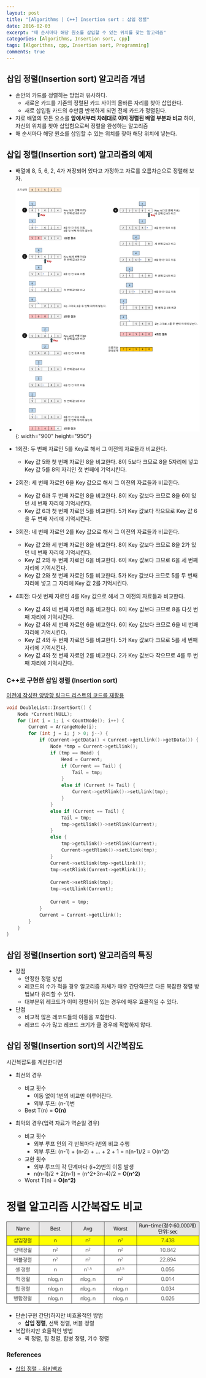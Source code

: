 ```yaml
---
layout: post
title: "[Algorithms | C++] Insertion sort : 삽입 정렬"
date: 2016-02-03
excerpt: "매 순서마다 해당 원소를 삽입할 수 있는 위치를 찾는 알고리즘"
categories: [Algorithms, Insertion sort, cpp]
tags: [Algorithms, cpp, Insertion sort, Programming]
comments: true
---
```


## 삽입 정렬(Insertion sort) 알고리즘 개념
* 손안의 카드를 정렬하는 방법과 유사하다.
  * 새로운 카드를 기존의 정렬된 카드 사이의 올바른 자리를 찾아 삽입한다.
  * 새로 삽입될 카드의 수만큼 반복하게 되면 전체 카드가 정렬된다.
* 자료 배열의 모든 요소를 **앞에서부터 차례대로 이미 정렬된 배열 부분과 비교** 하여, 자신의 위치를 찾아 삽입함으로써 정렬을 완성하는 알고리즘
* 매 순서마다 해당 원소를 삽입할 수 있는 위치를 찾아 해당 위치에 넣는다.


## 삽입 정렬(Insertion sort) 알고리즘의 예제
* 배열에 8, 5, 6, 2, 4가 저장되어 있다고 가정하고 자료를 오름차순으로 정렬해 보자.

* ![](/images/algorithms/insertion_sort/insertion-sort.png){: width="900" height="950"}

* 1회전: 두 번째 자료인 5를 Key로 해서 그 이전의 자료들과 비교한다.
  - Key 값 5와 첫 번째 자료인 8을 비교한다. 8이 5보다 크므로 8을 5자리에 넣고 Key 값 5를 8의 자리인 첫 번째에 기억시킨다.
* 2회전: 세 번째 자료인 6을 Key 값으로 해서 그 이전의 자료들과 비교한다.
  - Key 값 6과 두 번째 자료인 8을 비교한다. 8이 Key 값보다 크므로 8을 6이 있던 세 번째 자리에 기억시킨다.
  - Key 값 6과 첫 번째 자료인 5를 비교한다. 5가 Key 값보다 작으므로 Key 값 6을 두 번째 자리에 기억시킨다.
* 3회전: 네 번째 자료인 2를 Key 값으로 해서 그 이전의 자료들과 비교한다.
  - Key 값 2와 세 번째 자료인 8을 비교한다. 8이 Key 값보다 크므로 8을 2가 있던 네 번째 자리에 기억시킨다.
  - Key 값 2와 두 번째 자료인 6을 비교한다. 6이 Key 값보다 크므로 6을 세 번째 자리에 기억시킨다.
  - Key 값 2와 첫 번째 자료인 5를 비교한다. 5가 Key 값보다 크므로 5를 두 번째 자리에 넣고 그 자리에 Key 값 2를 기억시킨다.
* 4회전: 다섯 번째 자료인 4를 Key 값으로 해서 그 이전의 자료들과 비교한다.
  - Key 값 4와 네 번째 자료인 8을 비교한다. 8이 Key 값보다 크므로 8을 다섯 번째 자리에 기억시킨다.
  - Key 값 4와 세 번째 자료인 6을 비교한다. 6이 Key 값보다 크므로 6을 네 번째 자리에 기억시킨다.
  - Key 값 4와 두 번째 자료인 5를 비교한다. 5가 Key 값보다 크므로 5를 세 번째 자리에 기억시킨다.
  - Key 값 4와 첫 번째 자료인 2를 비교한다. 2가 Key 값보다 작으므로 4를 두 번째 자리에 기억시킨다.

### C++로 구현한 삽입 정렬 (Insertion sort)
[이전에 작성한 양방향 링크드 리스트의 코드를 재활용](https://kyungryeol-yoon.github.io/posts/data-structures-linked-list-array/)

```c++
void DoubleList::InsertSort() {
	Node *Current(NULL);
	for (int i = 1; i < CountNode(); i++) {
		Current = ArrangeNode(i);
		for (int j = i; j > 0; j--) {
			if (Current->getData() < Current->getLlink()->getData()) {
				Node *tmp = Current->getLlink();
				if (tmp == Head) {
					Head = Current;
					if (Current == Tail) {
						Tail = tmp;
					}
					else if (Current != Tail) {
						Current->getRlink()->setLlink(tmp);
					}
				}
				else if (Current == Tail) {
					Tail = tmp;
					tmp->getLlink()->setRlink(Current);
				}
				else {
					tmp->getLlink()->setRlink(Current);
					Current->getRlink()->setLlink(tmp);
				}
				Current->setLlink(tmp->getLlink());
				tmp->setRlink(Current->getRlink());

				Current->setRlink(tmp);
				tmp->setLlink(Current);

				Current = tmp;
			}
			Current = Current->getLlink();
		}
	}
}
```

## 삽입 정렬(Insertion sort) 알고리즘의 특징
* 장점
  * 안정한 정렬 방법
  * 레코드의 수가 적을 경우 알고리즘 자체가 매우 간단하므로 다른 복잡한 정렬 방법보다 유리할 수 있다.
  * 대부분위 레코드가 이미 정렬되어 있는 경우에 매우 효율적일 수 있다.
* 단점
  * 비교적 많은 레코드들의 이동을 포함한다.
  * 레코드 수가 많고 레코드 크기가 클 경우에 적합하지 않다.

## 삽입 정렬(Insertion sort)의 시간복잡도
시간복잡도를 계산한다면
* 최선의 경우
  * 비교 횟수
    * 이동 없이 1번의 비교만 이루어진다.
    * 외부 루프: (n-1)번
  * Best T(n) = **O(n)**

* 최악의 경우(입력 자료가 역순일 경우)
  * 비교 횟수
    * 외부 루프 안의 각 반복마다 i번의 비교 수행
    * 외부 루프: (n-1) + (n-2) + … + 2 + 1 = n(n-1)/2 = O(n^2)
  * 교환 횟수
    * 외부 루프의 각 단계마다 (i+2)번의 이동 발생
    * n(n-1)/2 + 2(n-1) = (n^2+3n-4)/2 = **O(n^2)**
  * Worst T(n) = **O(n^2)**


# 정렬 알고리즘 시간복잡도 비교

![](/images/algorithms/insertion_sort/sort-time-complexity.png)

* 단순(구현 간단)하지만 비효율적인 방법
  * **삽입 정렬**, 선택 정렬, 버블 정렬
* 복잡하지만 효율적인 방법
  * 퀵 정렬, 힙 정렬, 합병 정렬, 기수 정렬

### References

- [삽입 정렬 - 위키백과](https://ko.wikipedia.org/wiki/%EC%82%BD%EC%9E%85_%EC%A0%95%EB%A0%AC)
